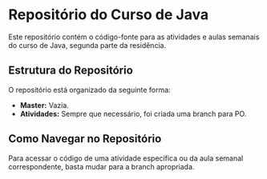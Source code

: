 # Repositório do Curso de Java
Este repositório contém o código-fonte para as atividades e aulas semanais do curso de Java, segunda parte da residência.

## Estrutura do Repositório
O repositório está organizado da seguinte forma:

- **Master:** Vazia.
- **Atividades:** Sempre que necessário, foi criada uma branch para PO.

## Como Navegar no Repositório
Para acessar o código de uma atividade específica ou da aula semanal correspondente, basta mudar para a branch apropriada.
